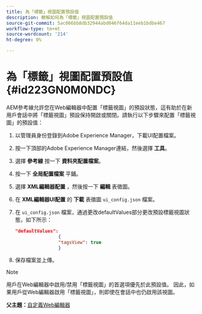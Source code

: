 ```yaml
---
title: 為「標籤」視圖配置預設值
description: 瞭解如何為「標籤」視圖配置預設值
source-git-commit: 5ac066bb8db32944abd046f64da11eeb1bdbe467
workflow-type: tm+mt
source-wordcount: '214'
ht-degree: 0%

---
```



# 為「標籤」視圖配置預設值 {#id223GN0M0NDC}

AEM參考線允許您在Web編輯器中配置「標籤視圖」的預設狀態，這有助於在新用戶會話中將「標籤視圖」預設保持開啟或關閉。請執行以下步驟來配置「標籤視圖」的預設值：

1. 以管理員身份登錄到Adobe Experience Manager，下載UI配置檔案。
1. 按一下頂部的Adobe Experience Manager連結，然後選擇 **工具**。
1. 選擇 **參考線** 按一下 **資料夾配置檔案**。
1. 按一下 **全局配置檔案** 平鋪。
1. 選擇 **XML編輯器配置** ，然後按一下 **編輯** 表徵圖。
1. 在 **XML編輯器UI配置** 的 **下載** 表徵圖 `ui_config.json` 檔案。
1. 在 `ui_config.json` 檔案，通過更改defaultValues部分更改預設標籤視圖狀態，如下所示：

   ```json
   "defaultValues":
                   {
                   "tagsView": true
                   }
   ```

1. 保存檔案並上傳。

>[!NOTE]
>
> 用戶在Web編輯器中啟用/禁用「標籤視圖」的首選項優先於此預設值。 因此，如果用戶從Web編輯器啟用「標籤視圖」，則即使在會話中也仍啟用該視圖。

**父主題：**[&#x200B;自定義Web編輯器](conf-web-editor.md)


